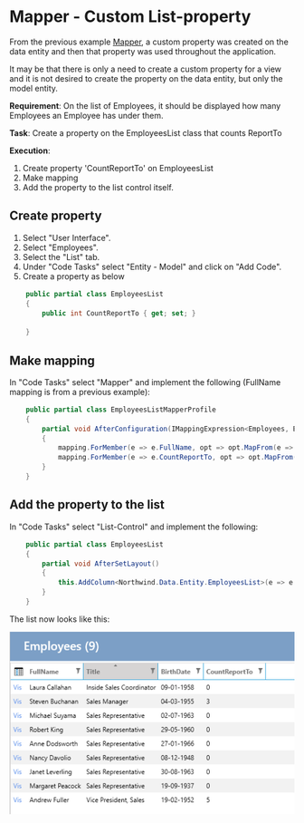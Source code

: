 # Mapper - Custom List-property

From the previous example [Mapper](Mapper.md), a custom property was created on the data entity and then that property was used throughout the application.

It may be that there is only a need to create a custom property for a view and it is not desired to create the property on the data entity, but only the model entity.

**Requirement**: On the list of Employees, it should be displayed how many Employees an Employee has under them.

**Task**: Create a property on the EmployeesList class that counts ReportTo

**Execution**: 

1. Create property 'CountReportTo' on EmployeesList
2. Make mapping
3. Add the property to the list control itself.

## Create property

1. Select "User Interface".
2. Select "Employees".
3. Select the "List" tab.
4. Under "Code Tasks" select "Entity - Model" and click on "Add Code".
5. Create a property as below

```cs
    public partial class EmployeesList
    {
        public int CountReportTo { get; set; }

    }
```

## Make mapping

In "Code Tasks" select "Mapper" and implement the following (FullName mapping is from a previous example):

```cs
    public partial class EmployeesListMapperProfile
    {
        partial void AfterConfiguration(IMappingExpression<Employees, EmployeesList> mapping)
        {
            mapping.ForMember(e => e.FullName, opt => opt.MapFrom(e => $"{e.FirstName} {e.LastName}"));
            mapping.ForMember(e => e.CountReportTo, opt => opt.MapFrom(e => e.Employees2.Count));
        }
    }
```

## Add the property to the list

In "Code Tasks" select "List-Control" and implement the following:

```cs
    public partial class EmployeesList
    {
        partial void AfterSetLayout()
        {
            this.AddColumn<Northwind.Data.Entity.EmployeesList>(e => e.CountReportTo, e => e.CountReportTo);
        }
    }
```

The list now looks like this:

![Alt text](media/Mapper-Template.png)